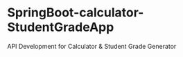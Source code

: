 # SpringBoot-calculator-StudentGradeApp
API Development for Calculator &amp; Student Grade Generator
